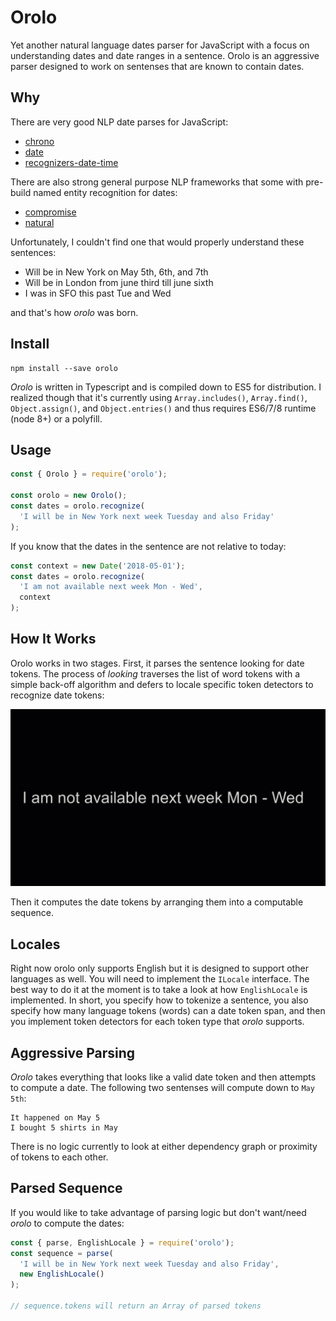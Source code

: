 # Orolo

Yet another natural language dates parser for JavaScript with a focus on understanding dates and date ranges in a sentence. Orolo is an aggressive parser designed to work on sentenses that are known to contain dates.

## Why

There are very good NLP date parses for JavaScript:

* [chrono](https://github.com/wanasit/chrono)
* [date](https://github.com/MatthewMueller/date)
* [recognizers-date-time](https://github.com/Microsoft/Recognizers-Text/tree/master/JavaScript/packages/recognizers-date-time)

There are also strong general purpose NLP frameworks that some with pre-build named entity recognition for dates:

* [compromise](https://github.com/spencermountain/compromise)
* [natural](https://github.com/NaturalNode/natural)

Unfortunately, I couldn't find one that would properly understand these sentences:

* Will be in New York on May 5th, 6th, and 7th
* Will be in London from june third till june sixth
* I was in SFO this past Tue and Wed

and that's how _orolo_ was born.

## Install

```
npm install --save orolo
```

_Orolo_ is written in Typescript and is compiled down to ES5 for distribution. I realized though that it's currently using `Array.includes()`, `Array.find()`, `Object.assign()`, and `Object.entries()` and thus requires ES6/7/8 runtime (node 8+) or a polyfill.

## Usage

```javascript
const { Orolo } = require('orolo');

const orolo = new Orolo();
const dates = orolo.recognize(
  'I will be in New York next week Tuesday and also Friday'
);
```

If you know that the dates in the sentence are not relative to today:

```javascript
const context = new Date('2018-05-01');
const dates = orolo.recognize(
  'I am not available next week Mon - Wed',
  context
);
```

## How It Works

Orolo works in two stages. First, it parses the sentence looking for date tokens. The process of _looking_ traverses the list of word tokens with a simple back-off algorithm and defers to locale specific token detectors to recognize date tokens:

![parsing process animated](/animation/parsing.gif)

Then it computes the date tokens by arranging them into a computable sequence.

## Locales

Right now orolo only supports English but it is designed to support other languages as well. You will need to implement the `ILocale` interface. The best way to do it at the moment is to take a look at how `EnglishLocale` is implemented. In short, you specify how to tokenize a sentence, you also specify how many language tokens (words) can a date token span, and then you implement token detectors for each token type that _orolo_ supports.

## Aggressive Parsing

_Orolo_ takes everything that looks like a valid date token and then attempts to compute a date. The following two sentenses will compute down to `May 5th`:

```
It happened on May 5
I bought 5 shirts in May
```

There is no logic currently to look at either dependency graph or proximity of tokens to each other.

## Parsed Sequence

If you would like to take advantage of parsing logic but don't want/need _orolo_ to compute the dates:

```javascript
const { parse, EnglishLocale } = require('orolo');
const sequence = parse(
  'I will be in New York next week Tuesday and also Friday',
  new EnglishLocale()
);

// sequence.tokens will return an Array of parsed tokens
```
